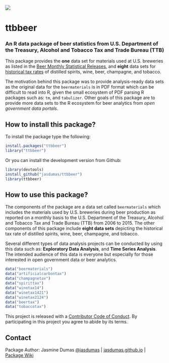 ![](https://travis-ci.org/jasdumas/ttbbeer.svg?branch=master) 

# ttbbeer

### An R data package of beer statistics from U.S. Department of the Treasury, Alcohol and Tobacco Tax and Trade Bureau (TTB)

This package provides the **one** data set for materials used at U.S. breweries as listed in the [Beer Monthly Statistical Releases](https://www.ttb.gov/beer/beer-stats.shtml), and **eight** data sets for [historical tax rates](https://www.ttb.gov/tax_audit/94a01_4.shtml) of distilled spirits, wine, beer, champagne, and tobacco. 

The motivation behind this package was to provide analysis-ready data sets as the original data for the `beermaterials` is in PDF format which can be difficult to read into R, given the small ecosystem of PDF parsing R packages such as: `tm`, and `tabulizer`. Other goals of this package are to provide more data sets to the R ecosystem for beer analytics from *open government data portals*.

## How to install this package?

To install the package type the following:

```r
install.packages("ttbbeer")
library("ttbbeer")
```

Or you can install the development version from Github:

```r
library(devtools)
install_github("jasdumas/ttbbeer")
library(ttbbeer)
```

## How to use this package?

The components of the package are a data set called `beermaterials` which includes the materials used by U.S. breweries during beer production as reported on a monthly basis to the U.S. Department of the Treasury, Alcohol and Tobacco Tax and Trade Bureau (TTB) from 2006 to 2015. The other components of this package include **eight data sets** depicting the historical tax rate of distilled spirits, wine, beer, champagne, and tobacco. 

Several different types of data analysis projects can be conducted by using this data such as: **Exploratory Data Analysis**, and **Time Series Analysis**. The intended audience of this data is everyone but especially for those interested in open government data or beer analytics.

```r
data("beermaterials")
data("artificialcarbontax")
data("champagnetax")
data("spirittax")
data("winetax14")
data("winetax1421")
data("winetax2124")
data("beertax")
data("tobaccotax")
```

This project is released with a [Contributor Code of Conduct](https://github.com/jasdumas/ttbbeer/blob/master/CONDUCT.md). By participating in this project you agree to abide by its terms.

## Contact

Package Author: Jasmine Dumas [@jasdumas](https://twitter.com/jasdumas) | [jasdumas.github.io](http://jasdumas.github.io/) | [Package Wiki](https://github.com/jasdumas/ttbbeer/wiki)
